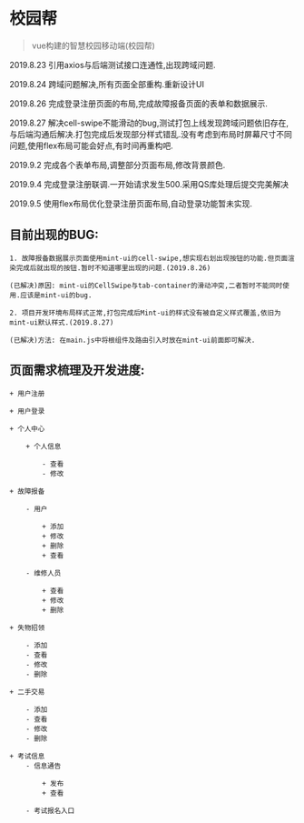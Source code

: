 # 校园帮

> vue构建的智慧校园移动端(校园帮)

2019.8.23 引用axios与后端测试接口连通性,出现跨域问题.

2019.8.24 跨域问题解决,所有页面全部重构.重新设计UI

2019.8.26 完成登录注册页面的布局,完成故障报备页面的表单和数据展示.

2019.8.27 解决cell-swipe不能滑动的bug,测试打包上线发现跨域问题依旧存在,与后端沟通后解决.打包完成后发现部分样式错乱.没有考虑到布局时屏幕尺寸不同问题,使用flex布局可能会好点,有时间再重构吧.

2019.9.2 完成各个表单布局,调整部分页面布局,修改背景颜色.

2019.9.4 完成登录注册联调.一开始请求发生500.采用QS库处理后提交完美解决

2019.9.5 使用flex布局优化登录注册页面布局,自动登录功能暂未实现.

## 目前出现的BUG:

	1. 故障报备数据展示页面使用mint-ui的cell-swipe,想实现右划出现按钮的功能.但页面渲染完成后就出现的按钮.暂时不知道哪里出现的问题.(2019.8.26)
	
	(已解决)原因: mint-ui的CellSwipe与tab-container的滑动冲突,二者暂时不能同时使用.应该是mint-ui的bug.
	
	2. 项目开发环境布局样式正常,打包完成后Mint-ui的样式没有被自定义样式覆盖,依旧为mint-ui默认样式.(2019.8.27)

	(已解决)方法: 在main.js中将根组件及路由引入时放在mint-ui前面即可解决.


## 页面需求梳理及开发进度:

	+ 用户注册
	
	+ 用户登录
	
	+ 个人中心
	
		+ 个人信息
		
			- 查看
			- 修改
			
	+ 故障报备
	
		- 用户
		
			+ 添加
			+ 修改
			+ 删除
			+ 查看
			
		- 维修人员
		
			+ 查看
			+ 修改
			+ 删除
			
	+ 失物招领
	
		- 添加
		- 查看
		- 修改
		- 删除
	
	+ 二手交易
	
		- 添加
		- 查看
		- 修改
		- 删除
		
	+ 考试信息
		- 信息通告
		
			+ 发布
			+ 查看
			
		- 考试报名入口
	
	
	
	
	
	
	
	
	
	
	
	
	
	
	
	
	
	
	


